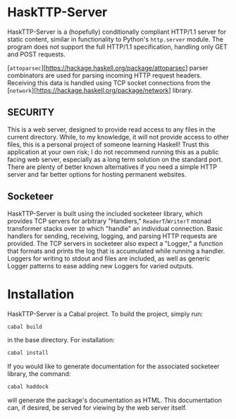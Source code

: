 # HaskTTP-Server
HaskTTP-Server is a (hopefully) conditionally compliant HTTP/1.1 server for static content, similar in functionality to Python's `http.server` module.  The program does not support the full HTTP/1.1 specification, handling only GET and POST requests.  

[`attoparsec`][https://hackage.haskell.org/package/attoparsec] parser combinators are used for parsing incoming HTTP request headers.  Receiving this data is handled using TCP socket connections from the [`network`][https://hackage.haskell.org/package/network] library.  

## SECURITY
This is a web server, designed to provide read access to any files in the current directory.  While, to my knowledge, it will not provide access to other files, this is a personal project of someone learning Haskell!  Trust this application at your own risk; I do not recommend running this as a public facing web server, especially as a long term solution on the standard port.  There are plenty of better known alternatives if you need a simple HTTP server and far better options for hosting permanent websites.  

## Socketeer
HaskTTP-Server is built using the included socketeer library, which provides TCP servers for arbitrary "Handlers," `ReaderT`/`WriterT` monad transformer stacks over `IO` which "handle" an individual connection.  Basic handlers for sending, receiving, logging, and parsing HTTP requests are provided.  The TCP servers in socketeer also expect a "Logger," a function that formats and prints the log that is accumulated while running a handler.  Loggers for writing to stdout and files are included, as well as generic Logger patterns to ease adding new Loggers for varied outputs.  

# Installation
HaskTTP-Server is a Cabal project.  To build the project, simply run:
```bash
cabal build
```
in the base directory.  For installation:
```bash
cabal install
```

If you would like to generate documentation for the associated socketeer library, the command:
```bash
cabal haddock
```
will generate the package's documentation as HTML.  This documentation can, if desired, be served for viewing by the web server itself.  
